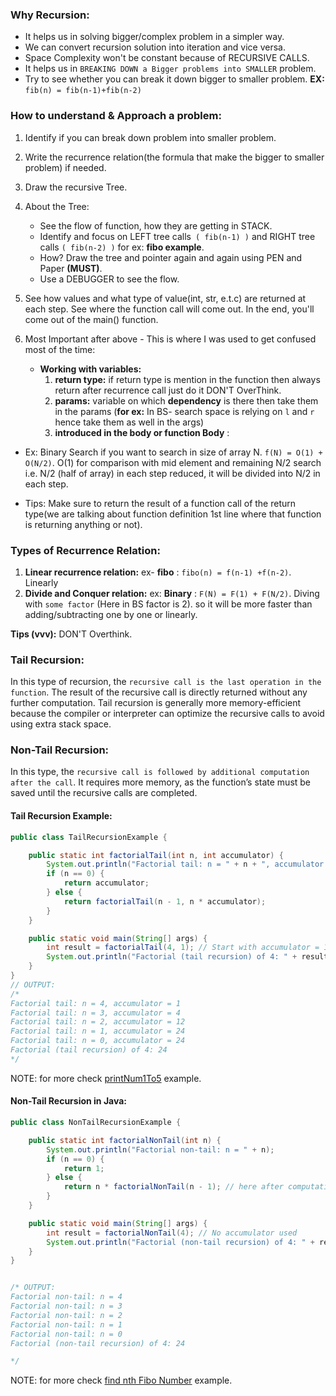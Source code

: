 

### <div style="text-align: left;"> Why Recursion: </div>
* It helps us in solving bigger/complex problem in a simpler way.
* We can convert recursion solution into iteration and vice versa.
* Space Complexity won't be constant because of RECURSIVE CALLS.
* It helps us in `BREAKING DOWN a Bigger problems into SMALLER` problem.
* Try to see whether you can break it down bigger to smaller problem. **EX:** `fib(n) = fib(n-1)+fib(n-2)`

### <div style="text-align: left;"> How to understand & Approach a problem: </div>
1. Identify if you can break down problem into smaller problem.
2. Write the recurrence relation(the formula that make the bigger to smaller problem) if needed.
3. Draw the recursive Tree.
4. About the Tree: <br>
    *  See the flow of function, how they are getting in STACK.
    * Identify and focus on LEFT tree calls` ( fib(n-1) )` and RIGHT tree calls `( fib(n-2) )` for ex: **fibo example**.
    * How? Draw the tree and pointer again and again using PEN and Paper **(MUST)**.
    * Use a DEBUGGER to see the flow.

5. See how values and what type of value(int, str, e.t.c) are returned at each step. See where the function call will come out. In the end, you'll come out of the main() function. 
6. Most Important after above - This is where I was used to get confused most of the time:
    * **Working with variables:**
      1. **return type:** if return type is mention in the function then always return after recurrence call just do it DON'T OverThink.
      2. **params:** variable on which **dependency** is there then take them in the params (**for ex:** In BS- search space is relying on `l` and `r` hence take them as well in the args)
      3. **introduced in the body or function Body** : 

* Ex: Binary Search if you want to search in size of array N. `f(N) = O(1) + O(N/2)`. O(1) for comparison with mid element and remaining N/2 search i.e. N/2 (half of array)  in each step reduced, it will be divided into  N/2 in each step. 

* Tips: Make sure to return the result of a function call of  the return type(we are talking about function definition 1st line where that function is returning anything or not).  

### <div style="text-align: left;"> Types of Recurrence Relation: </div>
1. **Linear recurrence relation:** ex- **fibo** : `fibo(n) = f(n-1) +f(n-2)`. Linearly
2. **Divide and Conquer relation:** ex: **Binary** : `F(N) = F(1) + F(N/2)`. Diving with `some factor` (Here in BS factor is 2). so it will be more faster than adding/subtracting one by one or linearly.

**Tips (vvv):**  DON'T Overthink.

### <div style="text-align: left;"> Tail Recursion: </div>
In this type of recursion, the `recursive call is the last operation in the function`. The result of the recursive call is directly returned without any further computation. Tail recursion is generally more memory-efficient because the compiler or interpreter can optimize the recursive calls to avoid using extra stack space.
### <div style="text-align: left;"> Non-Tail Recursion: </div>
In this type, the `recursive call is followed by additional computation after the call`. It requires more memory, as the function’s state must be saved until the recursive calls are completed.

#### Tail Recursion Example:
```java
public class TailRecursionExample {

    public static int factorialTail(int n, int accumulator) {
        System.out.println("Factorial tail: n = " + n + ", accumulator = " + accumulator);
        if (n == 0) {
            return accumulator;
        } else {
            return factorialTail(n - 1, n * accumulator);
        }
    }

    public static void main(String[] args) {
        int result = factorialTail(4, 1); // Start with accumulator = 1
        System.out.println("Factorial (tail recursion) of 4: " + result);
    }
}
// OUTPUT:
/*
Factorial tail: n = 4, accumulator = 1
Factorial tail: n = 3, accumulator = 4
Factorial tail: n = 2, accumulator = 12
Factorial tail: n = 1, accumulator = 24
Factorial tail: n = 0, accumulator = 24
Factorial (tail recursion) of 4: 24
*/
```
NOTE: for more check [printNum1To5](_2_RecursionFunctionExecutionPrint1To5.java) example.

#### Non-Tail Recursion in Java:

```java
public class NonTailRecursionExample {

    public static int factorialNonTail(int n) {
        System.out.println("Factorial non-tail: n = " + n);
        if (n == 0) {
            return 1;
        } else {
            return n * factorialNonTail(n - 1); // here after computation we are multiplying by n (this extra computation)
        }
    }

    public static void main(String[] args) {
        int result = factorialNonTail(4); // No accumulator used
        System.out.println("Factorial (non-tail recursion) of 4: " + result);
    }
}


/* OUTPUT: 
Factorial non-tail: n = 4
Factorial non-tail: n = 3
Factorial non-tail: n = 2
Factorial non-tail: n = 1
Factorial non-tail: n = 0
Factorial (non-tail recursion) of 4: 24

*/
```
NOTE: for more check [find nth Fibo Number](_3_FibonacciNthFiboNumber.java) example.
